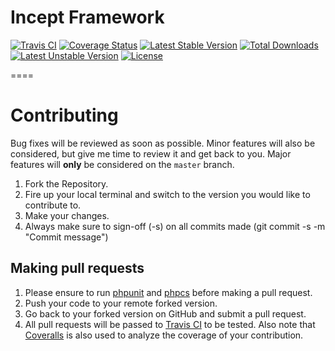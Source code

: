 # Incept Framework

[![Travis CI](https://travis-ci.org/inceptphp/framework.svg?branch=main)](https://travis-ci.org/inceptphp/framework)
[![Coverage Status](https://coveralls.io/repos/github/inceptphp/framework/badge.svg?branch=master)](https://coveralls.io/github/inceptphp/framework?branch=main)
[![Latest Stable Version](https://poser.pugx.org/inceptphp/framework/v/stable)](https://packagist.org/packages/inceptphp/framework)
[![Total Downloads](https://poser.pugx.org/inceptphp/framework/downloads)](https://packagist.org/packages/inceptphp/framework)
[![Latest Unstable Version](https://poser.pugx.org/inceptphp/framework/v/unstable)](https://packagist.org/packages/inceptphp/framework)
[![License](https://poser.pugx.org/inceptphp/framework/license)](https://packagist.org/packages/inceptphp/framework)

====

<a name="contributing"></a>
# Contributing

Bug fixes will be reviewed as soon as possible. Minor features will also be considered, but give me time to review it and get back to you. Major features will **only** be considered on the `master` branch.

1. Fork the Repository.
2. Fire up your local terminal and switch to the version you would like to
contribute to.
3. Make your changes.
4. Always make sure to sign-off (-s) on all commits made (git commit -s -m "Commit message")

## Making pull requests

1. Please ensure to run [phpunit](https://phpunit.de/) and
[phpcs](https://github.com/squizlabs/PHP_CodeSniffer) before making a pull request.
2. Push your code to your remote forked version.
3. Go back to your forked version on GitHub and submit a pull request.
4. All pull requests will be passed to [Travis CI](https://travis-ci.com/github/inceptphp/framework) to be tested. Also note that [Coveralls](https://coveralls.io/github/inceptphp/framework) is also used to analyze the coverage of your contribution.

